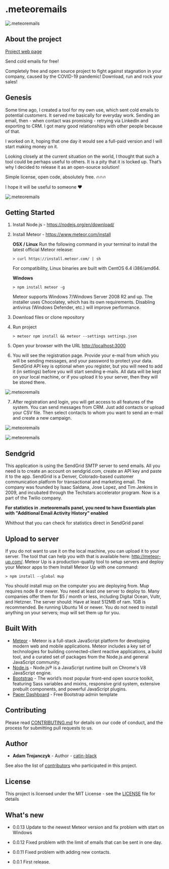 # .meteoremails

![.meteoremails](http://meteoremails.com/image/cover.jpg)

## About the project

[Project web page](https://meteoremails.com)

Send cold emails for free!

Completely free and open source project to fight against stagnation in your company, caused by the COVID-19 pandemic!
Download, run and rock your sales!

## Genesis 

Some time ago, I created a tool for my own use, which sent cold emails to potential customers. It served me basically for everyday work. Sending an email, then - when contact was promising - retrying via LinkedIn and exporting to CRM.
I got many good relationships with other people because of that.

I worked on it, hoping that one day it would see a full-paid version and I will start making money on it. 

Looking closely at the current situation on the world, I thought that such a tool could be perhaps useful to others. It is a pity that it is locked up. That’s why I decided to release it as an open-source solution! 

Simple license, open code, absolutely free. 🔥🔥🔥

I hope it will be useful to someone ❤️

![.meteoremails](http://meteoremails.com/image/dashboard-analytics.jpg)


## Getting Started

1. Install Node.js - https://nodejs.org/en/download/
2. Install Meteor - https://www.meteor.com/install

	**OSX / Linux**
	Run the following command in your terminal to install the latest official Meteor release:
	```
	> curl https://install.meteor.com/ | sh
	```
	For compatibility, Linux binaries are built with CentOS 6.4 i386/amd64.

	**Windows**
	```
	> npm install meteor -g
	```
	Meteor supports Windows 7/Windows Server 2008 R2 and up. The installer uses Chocolatey, which has its own requirements. Disabling antivirus (Windows Defender, etc.) will improve performance.

3. Download files or clone repository
4. Run project
	```
	> meteor npm install && meteor --settings settings.json
	```
5. Open your browser with the URL [http://localhost:3000](http://localhost:3000)
6. You will see the registration page. Provide your e-mail from which you will be sending messages, and your password to protect your data. SendGrid API key is optional when you register, but you will need to add it (in settings)  before you will start sending e-mails. All data will be kept on your local machine, or if you upload it to your server, then they will be stored there.

![.meteoremails](http://meteoremails.com/image/register.jpg)

7. After registration and login, you will get access to all features of the system. You can send messages from CRM. Just add contacts or upload your CSV file. Then select contacts to whom you want to send an e-mail and create a new campaign. 

![.meteoremails](http://meteoremails.com/image/crm.jpg)

![.meteoremails](http://meteoremails.com/image/campain.jpg)

## Sendgrid

This application is using the SendGrid SMTP server to send emails. All you need is to create an account on sendgrid.com, create an API key and paste it to the app.
SendGrid is a Denver, Colorado-based customer communication platform for transactional and marketing email. The company was founded by Isaac Saldana, Jose Lopez, and Tim Jenkins in 2009, and incubated through the Techstars accelerator program. Now is a part of the Twilio company.

**For statistics in .meteoremails panel, you need to have Essentials plan with "Additional Email Activity History" enabled**

Whithout that you can check for statistics direct in SendGrid panel

## Upload to server

If you do not want to use it on the local machine, you can upload it to your server. The tool that can help you with that is available here: http://meteor-up.com/. Meteor Up is a production-quality tool to setup servers and deploy your Meteor apps to them
Install Meteor Up with one command:
```
> npm install --global mup
```
You should install mup on the computer you are deploying from. Mup requires node 8 or newer.
You need at least one server to deploy to. Many companies offer them for $5 / month or less, including Digital Ocean, Vultr, and Hetzner.
The server should:
Have at least 512MB of ram. 1GB is recommended.
Be running Ubuntu 14 or newer.
You do not need to install anything on your servers; mup will set them up for you.

## Built With

* [Meteor](https://docs.meteor.com/#/full/) - Meteor is a full-stack JavaScript platform for developing modern web and mobile applications. Meteor includes a key set of technologies for building connected-client reactive applications, a build tool, and a curated set of packages from the Node.js and general JavaScript community.
* [Node.js](https://nodejs.org/) - Node.js® is a JavaScript runtime built on Chrome's V8 JavaScript engine.
* [Bootstrap](https://getbootstrap.com/) - The world’s most popular front-end open source toolkit, featuring Sass variables and mixins, responsive grid system, extensive prebuilt components, and powerful JavaScript plugins.
* [Paper Dashboard](https://www.creative-tim.com/product/paper-dashboard) - Free Bootstrap admin template

## Contributing

Please read [CONTRIBUTING.md](CONTRIBUTING.md) for details on our code
of conduct, and the process for submitting pull requests to us.

## Author

* **Adam Trojanczyk** - Author - [catin-black](https://github.com/catin-black)

See also the list of [contributors](https://github.com/catin-black/meteor-emails/graphs/contributors) who participated in this project.

## License

This project is licensed under the MIT License - see the [LICENSE](LICENSE) file for details

## What's new
* 0.0.13
Update to the newest Meteor version and fix problem with start on Windows
* 0.0.12
Fixed problem with the limit of emails that can be sent in one day.

* 0.0.11 
Fixed problem with adding new contacts.

* 0.0.1
First release.
